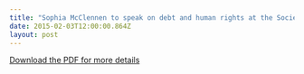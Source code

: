 ```yaml
---
title: "Sophia McClennen to speak on debt and human rights at the Society for Critical exchange Winter Theory Institute, February 5-8"
date: 2015-02-03T12:00:00.864Z
layout: post
---
```

[Download the PDF for more details](https://societyforcriticalexchange.org/WinterTheoryInstitute%202015/WTI_2015_Tabloid_Trifold.pdf)
